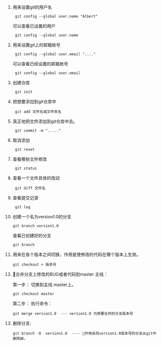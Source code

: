 1. 用来设置git的用户名  
        
        git config --global user.name "Albert"   

    可以查看已设置的用户  

        git config --global user.name 

2. 用来设置git上的邮箱账号    
        
        git config --global user.email "...." 

    可以查看已经设置的邮箱账号 

        git config --global user.email 

3. 创建仓库     
        
        git init 

4. 把想要添加到git仓库中 
        
        git add 文件名或文件夹名 

5. 真正地把文件添加到git仓库中去。    
        
        git commit -m "....." 

6. 取消添加     
        
        git reset  

7. 查看哪些文件修改 
        
        git status  

8. 查看一个文件具体的改动  
    
        git diff 文件名  

9. 查看提交记录   
    
        git log     

10. 创建一个名为version1.0的分支 
    
        git branch version1.0  

    查看已创建好的分支   
        
        git branch  

11. 用来在各个版本之间切换，作用是使修改的代码在哪个版本上生效。  
        
        git checkout + 版本号 

12. 合并分支上修改的BUG或者代码到master 主线： 

    第一步： 切换到主线 master上。 

        git checkout master
    
    第二步： 执行命令： 

        git merge version1.0  --- version1.0 为想要合并的分支版本号

13. 删除分支: 
    
        git branch -D  version1.0  ---- 作用会将version1.0版本号的分支从git中删除掉。